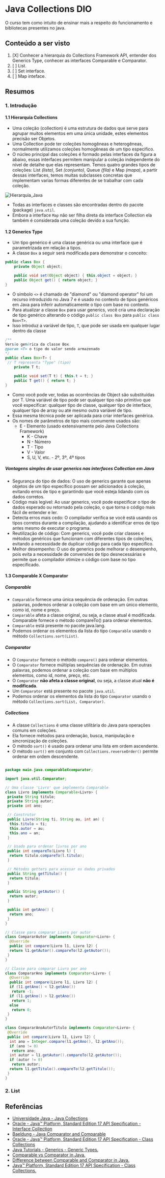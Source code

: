 # Java Collections DIO

O curso tem como intuito de ensinar mais a respeito do funcionamento e bibliotecas presentes no java.

## Conteúdo a ser visto

1. [X] Conhecer a hierarquia do Collections Framework API, entender dos Generics Type, conhecer as interfaces Comparable e Comparator.
2. [ ] List.
3. [ ] Set interface.
4. [ ] Map inteface.

## Resumos

### 1. Introdução

#### 1.1 Hierarquia Collections

- Uma coleção (collection) é uma estrutura de dados que serve para agrupar muitos elementos em uma única unidade, estes elementos precisão ser Objetos.
- Uma Collection pode ter coleções homogêneas e heterogêneas, normalmente utilizamos coleções homogêneas de um tipo especifico.
- O núcleo principal das coleções é formado pelas interfaces da figura a abaixo, essas interfaces permitem manipular a coleção independente do nível de detalhe que elas representam.
Temos quatro grandes tipos de coleções: List _(lista)_, Set _(conjunto)_, Queue _(fila)_ e Map _(mapa)_, a partir dessas interfaces, temos muitas subclasses concretas que implementam varias formas diferentes de se trabalhar com cada coleção.

![Hierarquia_Java](https://data-flair.training/blogs/wp-content/uploads/sites/2/2018/03/hierarchy-of-collection-framework-in-java.webp)

- Todas as interfaces e classes são encontradas dentro do pacote (package) `java.util`.
- Embora a interface `Map` não ser filha direta da interface Collection ela também é considerada uma coleção devido a sua função.

#### 1.2 Generics Type

- Um tipo genérico é uma classe genérica ou uma interface que é parametrizada em relação a tipos.
- A classe `Box` a seguir será modificada para demonstrar o conceito:

```Java
public class Box {
    private Object object;

    public void set(Object object) { this.object = object; }
    public Object get() { return object; }
}
```

- O símbolo `<>` é chamado de "diamond" ou "diamond operator" foi um recurso introduzido no Java 7 e é usado no contexto de tipos genéricos em Java para inferir automaticamente o tipo com base no contexto.
- Para atualizar a classe `Box` para usar generics, você cria uma declaração de tipo genérico alterando o código `public class Box` para `public class Box<T>`.
- Isso introduz a variável de tipo, `T`, que pode ser usada em qualquer lugar dentro da classe

```Java
/**
Versão genérica da classe Box.
@param <T> o tipo do valor sendo armazenado
*/
public class Box<T> {
 // T representa "Type" (tipo)
    private T t;

    public void set(T t) { this.t = t; }
    public T get() { return t; }
}
```

- Como você pode ver, todas as ocorrências de Object são substituídas por T.
Uma variável de tipo pode ser qualquer tipo não primitivo que você especificar: qualquer tipo de classe, qualquer tipo de interface, qualquer tipo de array ou até mesmo outra variável de tipo.
- Essa mesma técnica pode ser aplicada para criar interfaces genérica.
- Os nomes de parâmetros de tipo mais comumente usados são:
  - E - Elemento (usado extensivamente pelo Java Collections Framework)
    - K - Chave
    - N - Número
    - T - Tipo
    - V - Valor
    - S, U, V, etc. - 2º, 3º, 4º tipos

##### Vantagens simples de usar generics nas interfaces Collection em Java

- Segurança do tipo de dados: O uso de generics garante que apenas objetos de um tipo específico possam ser adicionados à coleção, evitando erros de tipo e garantindo que você esteja lidando com os dados corretos.
- Código mais legível: Ao usar generics, você pode especificar o tipo de dados esperado ou retornado pela coleção, o que torna o código mais fácil de entender e ler.
- Detecta erros mais cedo: O compilador verifica se você está usando os tipos corretos durante a compilação, ajudando a identificar erros de tipo antes mesmo de executar o programa.
- Reutilização de código: Com generics, você pode criar classes e métodos genéricos que funcionam com diferentes tipos de coleções, evitando a necessidade de duplicar código para cada tipo específico.
- Melhor desempenho: O uso de generics pode melhorar o desempenho, pois evita a necessidade de conversões de tipo desnecessárias e permite que o compilador otimize o código com base no tipo especificado.

#### 1.3 Comparable X Comparator

##### Comparable

- `Comparable` fornece uma única sequência de ordenação. Em outras palavras, podemos ordenar a coleção com base em um único elemento, como id, nome e preço.
- `Comparable` afeta a classe original, ou seja, a classe atual é modificada.
Comparable fornece o método compareTo() para ordenar elementos.
- `Comparable` está presente no pacote java.lang.
- Podemos ordenar os elementos da lista do tipo `Comparable` usando o método `Collections.sort(List)`.

##### Comparator

- O `Comparator` fornece o método `compare()` para ordenar elementos.
- O `Comparator` fornece múltiplas sequências de ordenação. Em outras palavras, podemos ordenar a coleção com base em múltiplos elementos, como id, nome, preço, etc.
- O `Comparator` **não afeta a classe original**, ou seja, a classe atual **não é modificada**.
- Um `Comparator` está presente no pacote `java.util`.
- Podemos ordenar os elementos da lista do tipo `Comparator` usando o método `Collections.sort(List, Comparator)`.

##### Collections

- A classe `Collections` é uma classe utilitária do Java para operações comuns em coleções.
- Ela fornece métodos para ordenação, busca, manipulação e sincronização de coleções.
- O método `sort()` é usado para ordenar uma lista em ordem ascendente.
- O método `sort()` em conjunto com `Collections.reverseOrder()` permite ordenar em ordem descendente.

```Java

package main.java.comparableXcomparator;

import java.util.Comparator;

// Uma classe 'Livro' que implementa Comparable
class Livro implements Comparable<Livro> {
 private String titulo;
 private String autor;
 private int ano;

 // Construtor
 public Livro(String ti, String au, int an) {
  this.titulo = ti;
  this.autor = au;
  this.ano = an;
 }

 // Usado para ordenar livros por ano
 public int compareTo(Livro l) {
  return titulo.compareTo(l.titulo);
 }

 // Métodos getters para acessar os dados privados
 public String getTitulo() {
  return titulo;
 }

 public String getAutor() {
  return autor;
 }

 public int getAno() {
  return ano;
 }
}

// Classe para comparar Livro por autor
class CompararAutor implements Comparator<Livro> {
  @Override
  public int compare(Livro l1, Livro l2) {
  return l1.getAutor().compareTo(l2.getAutor());
 }
}

// Classe para comparar Livro por ano
class CompararAno implements Comparator<Livro> {
  @Override
  public int compare(Livro l1, Livro l2) {
  if (l1.getAno() < l2.getAno())
   return -1;
  if (l1.getAno() > l2.getAno())
   return 1;
  else
   return 0;
 }
}

class CompararAnoAutorTitulo implements Comparator<Livro> {
 @Override
 public int compare(Livro l1, Livro l2) {
  int ano = Integer.compare(l1.getAno(), l2.getAno());
  if (ano != 0)
   return ano;
  int autor = l1.getAutor().compareTo(l2.getAutor());
  if (autor != 0)
   return autor;
  return l1.getTitulo().compareTo(l2.getTitulo());
 }
}

```

### 2. List

## Referências

- [Universidade Java - Java Collections](http://www.universidadejava.com.br/java/java-collection/)
- [Oracle - Java™ Platform, Standard Edition 17 API Specification - Interface Collection](https://docs.oracle.com/en/java/javase/17/docs/api/java.base/java/util/Collection.html)
- [Baeldung - Java Comparator and Comparable](https://www.baeldung.com/java-comparator-comparable)
- [Oracle - Java™ Platform, Standard Edition 17 API Specification - Class Collections](https://docs.oracle.com/en/java/javase/17/docs/api/java.base/java/util/Collections.html)
- [Java Tutorials - Generics - Generic Types.](https://docs.oracle.com/javase/tutorial/java/generics/types.html.)
- [Comparable vs Comparator in Java.]( https://www.geeksforgeeks.org/comparable-vs-comparator-in-java/)
- [Difference between Comparable and Comparator in Java.]( https://www.javatpoint.com/difference-between-comparable-and-comparator)
- [Java™ Platform, Standard Edition 17 API Specification - Class Collections.](https://docs.oracle.com/en/java/javase/17/docs/api/java.base/java/util/Collections.html)
